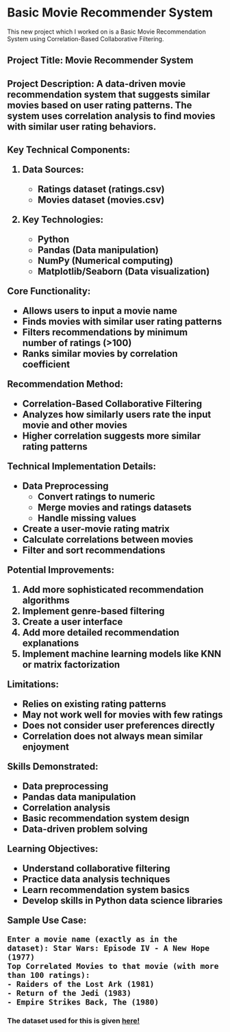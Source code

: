 # Basic Movie Recommender System
This new project which I worked on is a Basic Movie Recommendation System using Correlation-Based Collaborative Filtering.

<h2><strong>Project Title:</strong> Movie Recommender System</h2>

<h2><strong>Project Description:</strong>
A data-driven movie recommendation system that suggests similar movies based on user rating patterns. The system uses correlation analysis to find movies with similar user rating behaviors.<h2>

<strong>Key Technical Components:</strong>
1. <strong>Data Sources:</strong>
   - Ratings dataset (ratings.csv)
   - Movies dataset (movies.csv)

2. <strong>Key Technologies:</strong>
   - Python
   - Pandas (Data manipulation)
   - NumPy (Numerical computing)
   - Matplotlib/Seaborn (Data visualization)

<strong>Core Functionality:</strong>
- Allows users to input a movie name
- Finds movies with similar user rating patterns
- Filters recommendations by minimum number of ratings (>100)
- Ranks similar movies by correlation coefficient

<strong>Recommendation Method:</strong>
- Correlation-Based Collaborative Filtering
- Analyzes how similarly users rate the input movie and other movies
- Higher correlation suggests more similar rating patterns

<strong>Technical Implementation Details:</strong>
- Data Preprocessing
  - Convert ratings to numeric
  - Merge movies and ratings datasets
  - Handle missing values
- Create a user-movie rating matrix
- Calculate correlations between movies
- Filter and sort recommendations

<strong>Potential Improvements:</strong>
1. Add more sophisticated recommendation algorithms
2. Implement genre-based filtering
3. Create a user interface
4. Add more detailed recommendation explanations
5. Implement machine learning models like KNN or matrix factorization

<strong>Limitations:</strong>
- Relies on existing rating patterns
- May not work well for movies with few ratings
- Does not consider user preferences directly
- Correlation does not always mean similar enjoyment

<strong>Skills Demonstrated:</strong>
- Data preprocessing
- Pandas data manipulation
- Correlation analysis
- Basic recommendation system design
- Data-driven problem solving

<strong>Learning Objectives:</strong>
- Understand collaborative filtering
- Practice data analysis techniques
- Learn recommendation system basics
- Develop skills in Python data science libraries

<strong>Sample Use Case:</strong>
```
Enter a movie name (exactly as in the dataset): Star Wars: Episode IV - A New Hope (1977)
Top Correlated Movies to that movie (with more than 100 ratings):
- Raiders of the Lost Ark (1981)
- Return of the Jedi (1983)
- Empire Strikes Back, The (1980)
```

<h3>The dataset used for this is given <a href="https://grouplens.org/datasets/movielens/latest/">here!</a></h3> 

